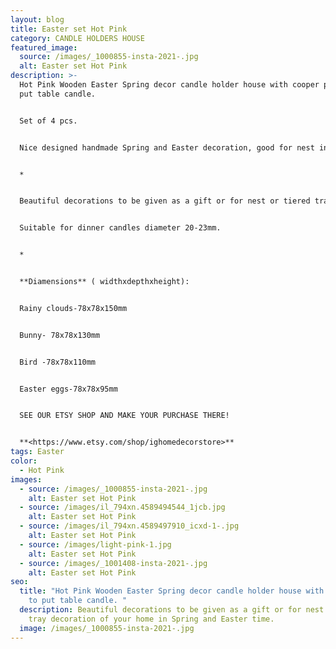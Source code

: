```yaml
---
layout: blog
title: Easter set Hot Pink
category: CANDLE HOLDERS HOUSE
featured_image:
  source: /images/_1000855-insta-2021-.jpg
  alt: Easter set Hot Pink
description: >-
  Hot Pink Wooden Easter Spring decor candle holder house with cooper pipe to
  put table candle. 


  Set of 4 pcs. 


  Nice designed handmade Spring and Easter decoration, good for nest in tired tray. Hand made, painted individually designed illustrations. Self designed motives.


  *


  Beautiful decorations to be given as a gift or for nest or tiered tray decoration of your home in Spring and Easter time.


  Suitable for dinner candles diameter 20-23mm.


  *


  **Diamensions** ( widthxdepthxheight):


  Rainy clouds-78x78x150mm


  Bunny- 78x78x130mm


  Bird -78x78x110mm


  Easter eggs-78x78x95mm


  SEE OUR ETSY SHOP AND MAKE YOUR PURCHASE THERE!


  **<https://www.etsy.com/shop/ighomedecorstore>**
tags: Easter
color:
  - Hot Pink
images:
  - source: /images/_1000855-insta-2021-.jpg
    alt: Easter set Hot Pink
  - source: /images/il_794xn.4589494544_1jcb.jpg
    alt: Easter set Hot Pink
  - source: /images/il_794xn.4589497910_icxd-1-.jpg
    alt: Easter set Hot Pink
  - source: /images/light-pink-1.jpg
    alt: Easter set Hot Pink
  - source: /images/_1001408-insta-2021-.jpg
    alt: Easter set Hot Pink
seo:
  title: "Hot Pink Wooden Easter Spring decor candle holder house with cooper pipe
    to put table candle. "
  description: Beautiful decorations to be given as a gift or for nest or tiered
    tray decoration of your home in Spring and Easter time.
  image: /images/_1000855-insta-2021-.jpg
---
```

